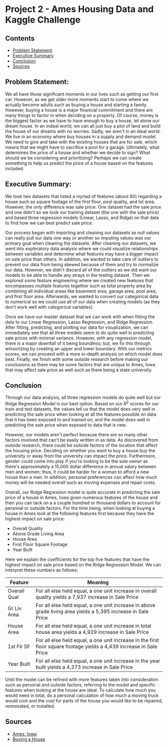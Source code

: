 # Project 2 - Ames Housing Data and Kaggle Challenge

## Contents
- [Problem Statement](#Problem-Statement)
- [Executive Summary](#Executive-Summary)
- [Conclusion](#Conclusion)
- [Sources](#Sources)

## Problem Statement: 
We all have those significant moments in our lives such as getting our first car. However, as we get older more moments start to come where we actually become adults such as buying a house and starting a family. However, buying a house is a major financial commitment and there are many things to factor in when deciding on a property. Of course, money is the biggest factor as we have to have enough to buy a house, let alone our dream house. In an indeal world, we can all just buy a plot of land and build the house of our dreams with no worries. Sadly, we aren't in an ideal world. We live in an economy where buy houses in a supply and demand model. We need to give and take with the existing houses that are for sale, which means that we might have to sacrifice a pool for a garage. Ultimately, what determines the price of a house and whether we decide to sign? What should we be considering and prioritizing? Perhaps we can create something to help us predict the price of a house based on the features included. 

## Executive Summary: 
We took two datasets that listed a myriad of features (about 80) regarding a house such as square footage of the first floor, pool quality, and lot area. However, the only difference was sale price. One dataset had the sale price and one didn't so we took our training dataset (the one with the sale price) and based three regression models (Linear, Lasso, and Ridge) on that data to find how we can best predict sale price. 

Our process began with importing and cleaning our datasets as null values can really pull our data one way or another so imputing values was our primary goal when cleaning the datasets. After cleaning our datasets, we went into exploratory data analysis where we could visualize relationships between variables and determine what features may have a bigger impact on sale price than others. In addition, we wanted to take care of outliers to prevent our data from being skewed because of them and try to normalize our data. However, we didn't discard all of the outliers as we did want our models to be able to handle any strays in the testing dataset. Then we explored some feature engineering where we created new features that encompasses multiple features together such as total property area by combining all individual areas like basement area, garage area, pool area, and first floor area.  Afterwards, we wanted to convert our categorical data to numerical so we could use all of our data when creating models (as they don't work well with categorical variables). 

Once we have our master dataset that we can work with when fitting the data to our Linear Regression, Lasso Regression, and Ridge Regression. After fitting, predicting, and plotting our data for visualization, we can immediately see that all three models seem to do quite well in predicting sale prices with minimal variance. However, with any regression model, there is a major downfall of it being boundless; but, we fix this through winsorizing by creating an upper and lower boundary. With our metrics scores, we can proceed with a more in-depth analysis on which model does best. Finally, we finish with some outside research before making our conclusions as there may be some factors that are unique to Ames, Iowa that may affect sale price as well such as there being a state university. 

## Conclusion 
Through our data analysis, all three regression models do quite well but our Ridge Regression Model is our best option. Based on our $R^2$ scores for our train and test datasets, the values tell us that the model does very well in predicting the sale price when looking at all the features possible on data that it has been exposed to and trained on; and the model does well in predicting the sale price when exposed to data that is new. 

However, our models aren't perfect because there are so many other factors involved that can't be easily written in as data. As discovered from outside research, there could be outside factors of the location that affect the housing price. Deciding on whether you want to buy a house buy the university or away from the university can impact the price. Furthermore, gender could come into play if you're looking to be the sole owner as there's approximately a 15,000 dollar difference in annual salary between men and women; thus, it could be harder for a woman to afford a new house than a man. In addition, personal preferences can affect how much money will be needed overall such as moving expenses and repair costs. 

Overall, our Ridge Regression model is quite accurate in predicting the sale price of a house in Ames, Iowa given numerous features of the house and then you can tack on a a couple hundred or thousand dollars to account for personal or outside factors. For the time being, when looking at buying a house in Ames look at the following features first because they have the highest impact on sale price: 
- Overall Quality 
- Above Grade Living Area
- House Area
- First Floor Square Footage
- Year Built

Here we explain the coefficients for the top five features that have the highest impact on sale price based on the Ridge Regression Model. We can interpret these numbers as follows: 

|Feature|Meaning|
|---|---|
|Overall Qual|For all else held equal, a one unit increase in overall quality yields a 7,937 increase in Sale Price|
|Gr Liv Area|For all else held equal, a one unit increase in above grade living area yields a 5,395 increase in Sale Price| 
|House Area|For all else held equal, a one unit increase in total house area yields a 4,929 increase in Sale Price| 
|1st Flr SF|For all else held equal, a one unit increase in the first floor square footage yields a 4,439 increase in Sale Price| 
|Year Built|For all else held equal, a one unit increase in the year built yields a 4,373 increase in Sale Price| 

Until the model can be refined with more features taken into consideration such as personal and outside factors, referring to the model and specific features when looking at the house are ideal. To calculate how much you would need in total, do a personal calculation of how much a moving truck would cost and the cost for parts of the house you would like to be repaired, rennovated, or installed. 

## Sources
- [Ames, Iowa](https://datausa.io/profile/geo/ames-ia/)
- [Buying a House](https://www.cnbc.com/2018/04/05/how-much-you-need-to-save-to-afford-to-buy-a-home.html)